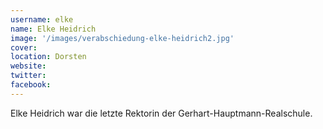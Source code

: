 ```yaml
---
username: elke
name: Elke Heidrich
image: '/images/verabschiedung-elke-heidrich2.jpg'
cover:
location: Dorsten
website: 
twitter: 
facebook: 
---
```

Elke Heidrich war die letzte Rektorin der Gerhart-Hauptmann-Realschule.